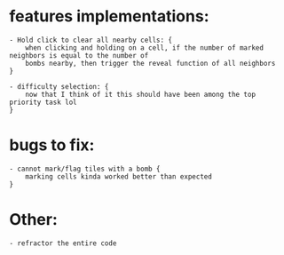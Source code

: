 # features implementations:

    - Hold click to clear all nearby cells: {
        when clicking and holding on a cell, if the number of marked neighbors is equal to the number of
        bombs nearby, then trigger the reveal function of all neighbors
    }

    - difficulty selection: {
        now that I think of it this should have been among the top priority task lol
    }

# bugs to fix:

    - cannot mark/flag tiles with a bomb {
        marking cells kinda worked better than expected
    }

# Other:

    - refractor the entire code
